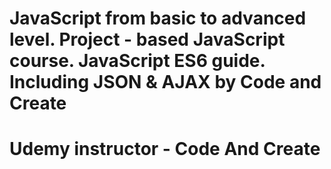 # JavaScript from basic to advanced level. Project - based JavaScript course. JavaScript ES6 guide. Including JSON & AJAX by Code and Create
# Udemy instructor - Code And Create
